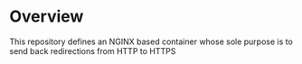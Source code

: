 # Overview
This repository defines an NGINX based container whose sole purpose is to send back redirections from HTTP to HTTPS
